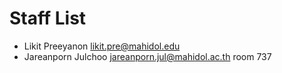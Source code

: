 # Staff List

* Likit Preeyanon likit.pre@mahidol.edu
* Jareanporn Julchoo jareanporn.jul@mahidol.ac.th room 737
